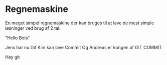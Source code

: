 # Regnemaskine
En meget simpel regnemaskine der kan bruges til at lave de mest simple løsninger ved brug af 2 tal.


"Hello Bois"

Jens har nu Git
Kim kan lave Commit
Og Andreas er kongen af GIT COMMIT

Hey git 
